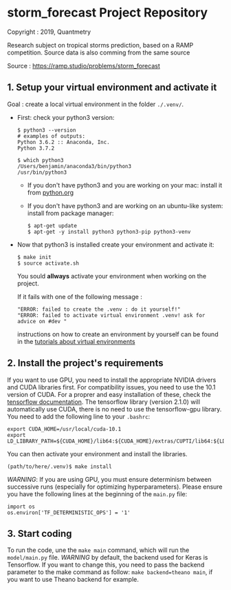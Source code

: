 # storm_forecast Project Repository

Copyright : 2019, Quantmetry

Research subject on tropical storms prediction, based on a RAMP competition. Source data is also comming from the same source

Source : https://ramp.studio/problems/storm_forecast

## 1. Setup your virtual environment and activate it

Goal : create a local virtual environment in the folder `./.venv/`.

- First: check your python3 version:

    ```
    $ python3 --version
    # examples of outputs:
    Python 3.6.2 :: Anaconda, Inc.
    Python 3.7.2

    $ which python3
    /Users/benjamin/anaconda3/bin/python3
    /usr/bin/python3
    ```

    - If you don't have python3 and you are working on your mac: install it from [python.org](https://www.python.org/downloads/)
    - If you don't have python3 and are working on an ubuntu-like system: install from package manager:

        ```
        $ apt-get update
        $ apt-get -y install python3 python3-pip python3-venv
        ```

- Now that python3 is installed create your environment and activate it:

    ```
    $ make init
    $ source activate.sh
    ```

    You sould **allways** activate your environment when working on the project.

    If it fails with one of the following message :
    ```
    "ERROR: failed to create the .venv : do it yourself!"
    "ERROR: failed to activate virtual environment .venv! ask for advice on #dev "
    ```

    instructions on how to create an environment by yourself can be found in the
    [tutorials about virtual environments](https://gitlab.com/quantmetry/qmtools/TemplateCookieCutter/blob/master/tutorials/virtualenv.md)


## 2. Install the project's requirements
If you want to use GPU, you need to install the appropriate NVIDIA drivers and CUDA libraries first. For compatibility issues, you need to use the 10.1 version of CUDA. For a proprer and easy installation of these, check the [tensorflow documentation](https://www.tensorflow.org/install/gpu). The tensorflow library (version 2.1.0) will automatically use CUDA, there is no need to use the tensorflow-gpu library.
You need to add the following line to your `.bashrc`:

```
export CUDA_HOME=/usr/local/cuda-10.1
export LD_LIBRARY_PATH=${CUDA_HOME}/lib64:${CUDA_HOME}/extras/CUPTI/lib64:${LD_LIBRARY_PATH}
```

You can then activate your environment and install the libraries.
```
(path/to/here/.venv)$ make install
```

*WARNING*: If you are using GPU, you must ensure determinism between successive runs (especially for optimizing hyperparameters). Please ensure you have the following lines at the beginning of the `main.py` file:
```
import os
os.environ['TF_DETERMINISTIC_OPS'] = '1'
```

## 3. Start coding

To run the code, une the `make main` command, which will run the `model/main.py` file.
*WARNING* by default, the backend used for Keras is Tensorflow. If you want to change this, you need to pass the backend parameter to the make command as follow: `make backend=theano main`, if you want to use Theano backend for example.
